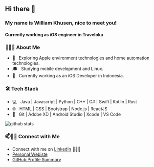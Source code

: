 ## Hi there 👋
### My name is William Khusen, nice to meet you!
#### Currently working as iOS engineer in Traveloka

<h3> 👨🏻‍💻 About Me </h3>

- 🤔 &nbsp; Exploring Apple environment technologies and home automation technologies.
- 🎓 &nbsp; Studying mobile development and Linux.
- 🌱 &nbsp; Currently working as an iOS Developer in Indonesia.

<h3>🛠 Tech Stack</h3>

- 💻 &nbsp; Java | Javascript | Python | C++ | C# | Swift | Kotlin | Rust
- 🌐 &nbsp; HTML | CSS | Bootstrap | Node.js | ReactJS
- 🔧 &nbsp; Git | Adobe XD | Android Studio | Xcode | VS Code


![github stats](https://github-readme-stats.vercel.app/api?username=inxudianz&show_icons=true)

### 📫🤝🏻 Connect with Me

 - Connect with me on [LinkedIn](https://www.linkedin.com/in/william-inxudianz/) 👨🏻‍💻
 - [Personal Webiste](https://inxudianz.com)
 - [GitHub Profile Summary](https://profile-summary-for-github.com/user/inxudianz)

